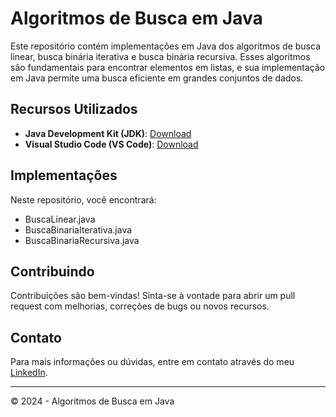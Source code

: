 # Algoritmos de Busca em Java

Este repositório contém implementações em Java dos algoritmos de busca linear, busca binária iterativa e busca binária recursiva. Esses algoritmos são fundamentais para encontrar elementos em listas, e sua implementação em Java permite uma busca eficiente em grandes conjuntos de dados.

## Recursos Utilizados

- **Java Development Kit (JDK)**: [Download](https://www.oracle.com/br/java/technologies/downloads/)
- **Visual Studio Code (VS Code)**: [Download](https://code.visualstudio.com/download)

## Implementações

Neste repositório, você encontrará:

- BuscaLinear.java
- BuscaBinariaIterativa.java
- BuscaBinariaRecursiva.java

## Contribuindo

Contribuições são bem-vindas! Sinta-se à vontade para abrir um pull request com melhorias, correções de bugs ou novos recursos.

## Contato

Para mais informações ou dúvidas, entre em contato através do meu [LinkedIn](https://www.linkedin.com/in/wesley-carvalho-9823881ba/).

---

&copy; 2024 - Algoritmos de Busca em Java
